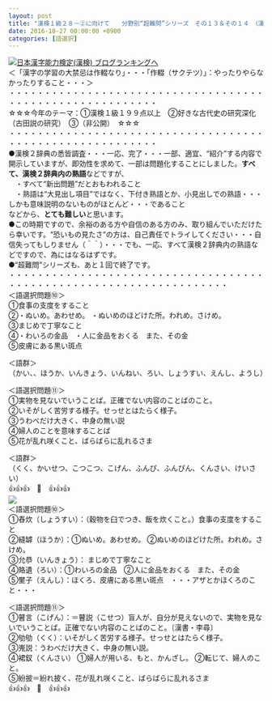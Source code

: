 ```yaml
---
layout: post
title: "漢検１級２８－②に向けて　　分野別“超難問”シリーズ　その１３＆その１４　（漢検２準拠）"
date: 2016-10-27 00:00:00 +0900
categories: [語選択]
---
```


[![](/syuusyuu9701/assets/images/漢検１級２８－②に向けて-分野別“超難問”シリーズ-その１３＆その１４-（漢検２準拠）-br_c_3028_1.gif)](http://blog.with2.net/link.php?1659096:3028 "日本漢字能力検定(漢検) ブログランキングへ")[日本漢字能力検定(漢検) ブログランキングへ](http://blog.with2.net/link.php?1659096:3028)  
＜「漢字の学習の大禁忌は作輟なり」・・・「作輟（サクテツ）」：やったりやらなかったりすること・・・＞  
・・・・・・・・・・・・・・・・・・・・・・・・・・・・・・・・・・・・・・・・・・・・・・・・・・・・・・・・・  
☆☆☆今年のテーマ：①漢検１級１９９点以上　②好きな古代史の研究深化（古田説の研究）　③（非公開）　☆☆☆　　  
・・・・・・・・・・・・・・・・・・・・・・・・・・・・・・・・・・・・・・・・・・・・・・・・・・・・・・・・・  
●漢検２辞典の悉皆調査・・・一応、完了・・・一部、適宜、“紹介”する内容で開示していますが、即効性を求めて、一部は問題化することにしました。**すべて、漢検２辞典内の熟語**などですが、  
　・すべて“新出問題”だとおもわれること　  
　・熟語は“大見出し項目”ではなく、下付き熟語とか、小見出しでの熟語・・・しかも意味説明のないものがほとんど・・・であること  
などから、**とても難しい**と思います。  
●この時期ですので、余裕のある方や自信のある方のみ、取り組んでいただけたら幸いです。“恐いもの見たさ”の方は、自己責任でトライしてください・・・自信失ってもしりません（＾＾）・・・でも、一応、すべて漢検２辞典内の熟語などですので、為にはなるはずです。  
●“超難問”シリーズも、あと１回で終了です。　  
・・・・・・・・・・・・・・・・・・・・・・・・・・・・・・・・・・・・・・・・・・・・・・・・・・・・・・・・・・・・・・・・・・・  
＜語選択問題⑩＞  
①食事の支度をすること  
②・ぬいめ。あわせめ。 ・ぬいめのほどけた所。われめ。さけめ。  
③まじめで丁寧なこと  
④・わいろの金品　・人に金品をおくる　また、その金  
⑤皮膚にある黒い斑点  
  
＜語群＞  
（かい、、ほうか、いんきょう、いんねい、ろい、しょうすい、えんし、ようし）  
  
＜語選択問題⑪＞  
①実物を見ないでいうことば。正確でない内容のことばのこと。  
②いそがしく苦労する様子。せっせとはたらく様子。  
③うわべだけ大きく、中身の無い説  
④婦人のことを意味することば  
⑤花が乱れ咲くこと、ばらばらに乱れるさま  
  
＜語群＞  
（くく、かいせつ、こつこつ、こげん、ふんぴ、ふんぴん、くんさい、けいさい）  
👍👍👍　🐒　👍👍👍  
![](/syuusyuu9701/assets/images/漢検１級２８－②に向けて-分野別“超難問”シリーズ-その１３＆その１４-（漢検２準拠）-5e5dc9a7a5f36b48917076c4b9cac0d6.png)  
＜語選択問題⑩＞  
①舂炊（しょうすい）：（穀物を臼でつき、飯を炊くこと。）食事の支度をすること  
②縫罅（ほうか）：①ぬいめ。あわせめ。 ②ぬいめのほどけた所。われめ。さけめ。  
③允恭（いんきょう）： まじめで丁寧なこと  
④賂遺（ろい）：①わいろの金品　②人に金品をおくる　また、その金  
⑤黶子（えんし）：ほくろ、皮膚にある黒い斑点　・・・アザとかほくろのこと・・・  
  
＜語選択問題⑪＞  
①瞽言（こげん）：＝瞽説（こせつ）盲人が、自分が見えないので、実物を見ないでいうことば。正確でない内容のことばのこと。〔漢書・李尋〕  
②劬劬（くく）：いそがしく苦労する様子。せっせとはたらく様子。  
③嵬説：うわべだけ大きく、中身の無い説。  
④裙釵（くんさい） ①婦人が用いる、もと、かんざし。 ②転じて、婦人のこと。  
⑤紛披＝紛れ披く、花が乱れ咲くこと、ばらばらに乱れるさま  
👍👍👍　🐒　👍👍👍  